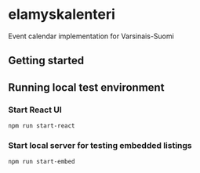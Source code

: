 # elamyskalenteri
Event calendar implementation for Varsinais-Suomi

## Getting started

## Running local test environment
### Start React UI
```npm run start-react```

### Start local server for testing embedded listings
```npm run start-embed```
